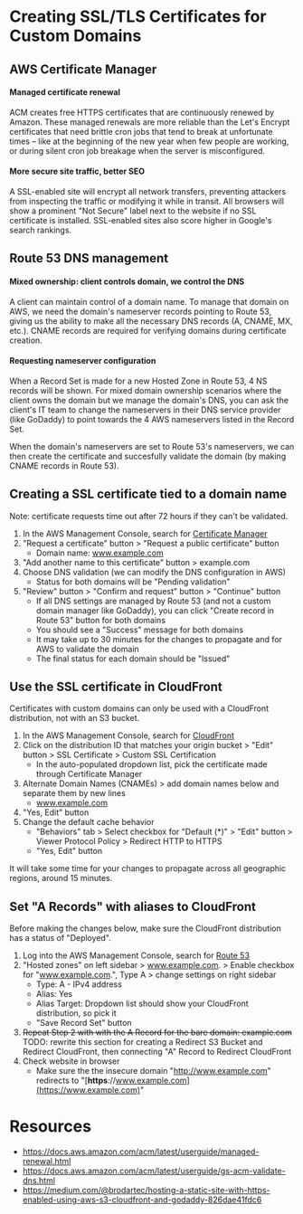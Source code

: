 # Creating SSL/TLS Certificates for Custom Domains

## AWS Certificate Manager
#### Managed certificate renewal
ACM creates free HTTPS certificates that are continuously renewed by Amazon. These managed renewals are more reliable than the Let's Encrypt certificates that need brittle cron jobs that tend to break at unfortunate times – like at the beginning of the new year when few people are working, or during silent cron job breakage when the server is misconfigured.

#### More secure site traffic, better SEO
A SSL-enabled site will encrypt all network transfers, preventing attackers from inspecting the traffic or modifying it while in transit. All browsers will show a prominent "Not Secure" label next to the website if no SSL certificate is installed. SSL-enabled sites also score higher in Google's search rankings.

## Route 53 DNS management
#### Mixed ownership: client controls domain, we control the DNS
A client can maintain control of a domain name. To manage that domain on AWS, we need the domain's nameserver records pointing to Route 53, giving us the ability to make all the necessary DNS records (A, CNAME, MX, etc.). CNAME records are required for verifying domains during certificate creation.

#### Requesting nameserver configuration
When a Record Set is made for a new Hosted Zone in Route 53, 4 NS records will be shown. For mixed domain ownership scenarios where the client owns the domain but we manage the domain's DNS, you can ask the client's IT team to change the nameservers in their DNS service provider (like GoDaddy) to point towards the 4 AWS nameservers listed in the Record Set.

When the domain's nameservers are set to Route 53's nameservers, we can then create the certificate and succesfully validate the domain (by making CNAME records in Route 53).

## Creating a SSL certificate tied to a domain name
Note: certificate requests time out after 72 hours if they can't be validated.

1. In the AWS Management Console, search for [ Certificate Manager ](https://console.aws.amazon.com/acm/home?region=us-east-1#/)
2. "Request a certificate" button > "Request a public certificate" button
    * Domain name: [ www.example.com ](https://www.example.com/)
3. "Add another name to this certificate" button >
example.com
4. Choose DNS validation (we can modify the DNS configuration in AWS)
    * Status for both domains will be "Pending validation"
5. "Review" button > "Confirm and request" button > "Continue" button
    * If all DNS settings are managed by Route 53 (and not a custom domain manager like GoDaddy), you can click "Create record in Route 53" button for both domains
    * You should see a "Success" message for both domains
    * It may take up to 30 minutes for the changes to propagate and for AWS to validate the domain
    * The final status for each domain should be "Issued"

## Use the SSL certificate in CloudFront
Certificates with custom domains can only be used with a CloudFront distribution, not with an S3 bucket.
1. In the AWS Management Console, search for [ CloudFront ](https://console.aws.amazon.com/cloudfront/home?#)
2. Click on the distribution ID that matches your origin bucket > "Edit" button > SSL Certificate > Custom SSL Certification
    * In the auto-populated dropdown list, pick the certificate made through Certificate Manager
3. Alternate Domain Names (CNAMEs) > add domain names below and separate them by new lines
    * www.example.com
4. "Yes, Edit" button
5. Change the default cache behavior
    * "Behaviors" tab > Select checkbox for "Default (*)" > "Edit" button > Viewer Protocol Policy > Redirect HTTP to HTTPS
    * "Yes, Edit" button

It will take some time for your changes to propagate across all geographic regions, around 15 minutes.

## Set "A Records" with aliases to CloudFront
Before making the changes below, make sure the CloudFront distribution has a status of "Deployed".
1. Log into the AWS Management Console, search for [Route 53](https://console.aws.amazon.com/route53/home?#)
2. "Hosted zones" on left sidebar > www.example.com. > Enable checkbox for "www.example.com.", Type A > change settings on
right sidebar
    * Type: A - IPv4 address
    * Alias: Yes
    * Alias Target: Dropdown list should show your CloudFront distribution, so pick it
    * "Save Record Set" button
3. ~~Repeat Step 2 with with the A Record for the bare domain: example.com~~
TODO: rewrite this section for creating a Redirect S3 Bucket and Redirect CloudFront, then connecting "A" Record to Redirect CloudFront
4. Check website in browser
    * Make sure the the insecure domain "http://www.example.com" redirects to "[**https**://www.example.com](https://www.example.com)"

# Resources
  * https://docs.aws.amazon.com/acm/latest/userguide/managed-renewal.html
  * https://docs.aws.amazon.com/acm/latest/userguide/gs-acm-validate-dns.html
  * https://medium.com/@brodartec/hosting-a-static-site-with-https-enabled-using-aws-s3-cloudfront-and-godaddy-826dae41fdc6

